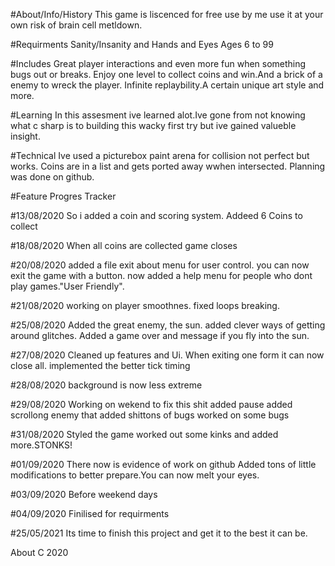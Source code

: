 #About/Info/History
This game is liscenced for free use by me use it at your own risk of brain cell metldown.


#Requirments
Sanity/Insanity and Hands and Eyes
Ages 6 to 99

#Includes
Great player interactions and even more fun when something bugs out or breaks.
Enjoy one level to collect coins and win.And a brick of a enemy to wreck the player.
Infinite replaybility.A certain unique art style and more.

#Learning
In this assesment ive learned alot.Ive gone from not knowing what c sharp is to building this wacky first try but
ive gained valueble insight.

#Technical
Ive used a picturebox paint arena for collision not perfect but works.
Coins are in a list and gets ported away wwhen intersected.
Planning was done on github.




#Feature Progres Tracker

#13/08/2020
So i added a coin and scoring system.
Addeed 6 Coins to collect 

#18/08/2020
When all coins are collected game closes

#20/08/2020
added a file exit about menu for user control.
you can now exit the game with a button.
now added a help menu for people who dont play games."User Friendly".

#21/08/2020
working on player smoothnes.
fixed loops breaking.

#25/08/2020
Added the great enemy, the sun.
added clever ways of getting around glitches.
Added a game over and message if you fly into the sun.

#27/08/2020
Cleaned up features and Ui.
When exiting one form it can now close all.
implemented the better tick timing 

#28/08/2020
background is now less extreme

#29/08/2020
Working on wekend to fix this shit
added pause
added scrollong enemy that added shittons of bugs
worked on some bugs 

#31/08/2020 
Styled the game worked out some kinks and added more.STONKS!

#01/09/2020
There now is evidence of work on github
Added tons of little modifications to better prepare.You can now melt your eyes.

#03/09/2020
Before weekend days

#04/09/2020
Finilised for requirments

#25/05/2021 
Its time to finish this project and get it to the best it can be.


About C 2020





